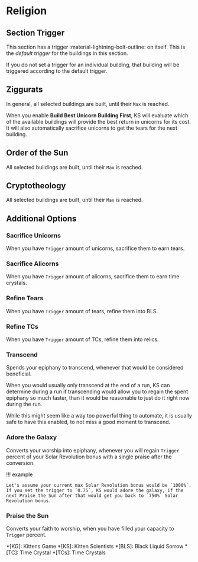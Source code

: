 # Religion

## Section Trigger

This section has a trigger :material-lightning-bolt-outline: on itself. This is the _default trigger_ for the buildings in this section.

If you do not set a trigger for an individual building, that building will be triggered according to the default trigger.

## Ziggurats

In general, all selected buildings are built, until their `Max` is reached.

When you enable **Build Best Unicorn Building First**, KS will evaluate which of the available buildings will provide the best return in unicorns for its cost. It will also automatically sacrifice unicorns to get the tears for the next building.

## Order of the Sun

All selected buildings are built, until their `Max` is reached.

## Cryptotheology

All selected buildings are built, until their `Max` is reached.

## Additional Options

### Sacrifice Unicorns

When you have `Trigger` amount of unicorns, sacrifice them to earn tears.

### Sacrifice Alicorns

When you have `Trigger` amount of alicorns, sacrifice them to earn time crystals.

### Refine Tears

When you have `Trigger` amount of tears, refine them into BLS.

### Refine TCs

When you have `Trigger` amount of TCs, refine them into relics.

### Transcend

Spends your epiphany to transcend, whenever that would be considered beneficial.

When you would usually only transcend at the end of a run, KS can determine during a run if transcending would allow you to regain the spent epiphany so much faster, than it would be reasonable to just do it right now during the run.

While this might seem like a way too powerful thing to automate, it is usually safe to have this enabled, to not miss a good moment to transcend.

### Adore the Galaxy

Converts your worship into epiphany, whenever you will regain `Trigger` percent of your Solar Revolution bonus with a single praise after the conversion.

!!! example

    Let's assume your current max Solar Revolution bonus would be `1000%`. If you set the trigger to `0.75`, KS would adore the galaxy, if the next Praise the Sun after that would get you back to `750%` Solar Revolution bonus.

### Praise the Sun

Converts your faith to worship, when you have filled your capacity to `Trigger` percent.

*[KG]: Kittens Game
*[KS]: Kitten Scientists
*[BLS]: Black Liquid Sorrow
*[TC]: Time Crystal
*[TCs]: Time Crystals
